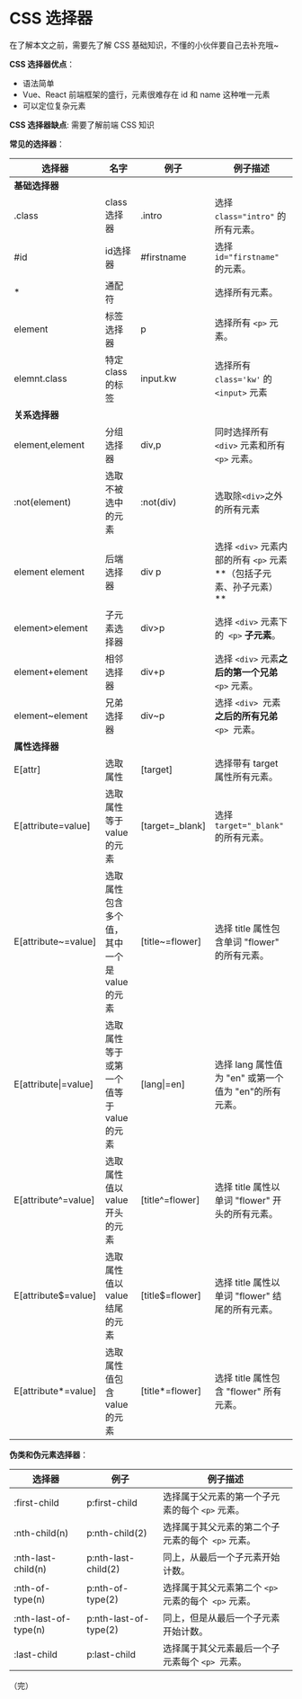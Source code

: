 # CSS 选择器

在了解本文之前，需要先了解 CSS 基础知识，不懂的小伙伴要自己去补充哦~

**CSS 选择器优点**：

+ 语法简单
+ Vue、React 前端框架的盛行，元素很难存在 id 和 name 这种唯一元素
+ 可以定位复杂元素

**CSS 选择器缺点**: 需要了解前端 CSS 知识

**常见的选择器**：

| 选择器               | 名字                                        | 例子            | 例子描述                                        |
| -------------------- | ------------------------------------------- | --------------- |---------------------------------------------|
| **基础选择器**       |                                             |                 |                                             |
| .class               | class选择器                                 | .intro          | 选择 `class="intro"` 的所有元素。                   |
| #id                  | id选择器                                    | #firstname      | 选择 `id="firstname"` 的元素。                    |
| *                    | 通配符                                      |                 | 选择所有元素。                                     |
| element              | 标签选择器                                  | p               | 选择所有 `<p>` 元素。                              |
| elemnt.class         | 特定class的标签                             | input.kw        | 选择所有 `class='kw'` 的 `<input>` 元素            |
| **关系选择器**       |                                             |                 |                                             |
| element,element      | 分组选择器                                  | div,p           | 同时选择所有 `<div>` 元素和所有 `<p>` 元素。              |
| :not(element)        | 选取不被选中的元素                          | :not(div)       | 选取除` <div> `之外的所有元素                         |
| element element      | 后端选择器                                  | div p           | 选择 `<div>` 元素内部的所有 `<p>` 元素**（包括子元素、孙子元素）** |
| element>element      | 子元素选择器                                | div>p           | 选择 `<div>` 元素下的` <p>` **子元素**。              |
| element+element      | 相邻选择器                                  | div+p           | 选择 `<div>` 元素**之后的第一个兄弟** `<p>` 元素。         |
| element~element      | 兄弟选择器                                  | div~p           | 选择 `<div> `元素**之后的所有兄弟** `<p> `元素。          |
| **属性选择器**       |                                             |                 |                                             |
| E[attr]              | 选取属性                                    | [target]        | 选择带有 target 属性所有元素。                         |
| E[attribute=value]   | 选取属性等于 value 的元素                   | [target=_blank] | 选择 `target="_blank"` 的所有元素。                   |
| E[attribute~=value]  | 选取属性包含多个值，其中一个是 value 的元素 | [title~=flower] | 选择 title 属性包含单词 "flower" 的所有元素。             |
| E[attribute\|=value] | 选取属性等于或第一个值等于 value 的元素     | [lang\|=en]     | 选择 lang 属性值为 "en" 或第一个值为 "en"的所有元素。        |
| E[attribute^=value]  | 选取属性值以 value 开头的元素               | [title^=flower] | 选择 title 属性以单词 "flower" 开头的所有元素。            |
| E[attribute$=value]  | 选取属性值以 value 结尾的元素               | [title$=flower] | 选择 title 属性以单词 "flower" 结尾的所有元素。            |
| E[attribute*=value]  | 选取属性值包含 value 的元素                 | [title*=flower] | 选择 title 属性包含 "flower" 所有元素。                |

**伪类和伪元素选择器**：

| 选择器               | 例子                  | 例子描述                                             |
| -------------------- | --------------------- | ---------------------------------------------------- |
| :first-child         | p:first-child         | 选择属于父元素的第一个子元素的每个 `<p>` 元素。      |
| :nth-child(n)        | p:nth-child(2)        | 选择属于其父元素的第二个子元素的每个` <p>` 元素。    |
| :nth-last-child(n)   | p:nth-last-child(2)   | 同上，从最后一个子元素开始计数。                     |
| :nth-of-type(n)      | p:nth-of-type(2)      | 选择属于其父元素第二个 `<p>` 元素的每个` <p>` 元素。 |
| :nth-last-of-type(n) | p:nth-last-of-type(2) | 同上，但是从最后一个子元素开始计数。                 |
| :last-child          | p:last-child          | 选择属于其父元素最后一个子元素每个 `<p> `元素。      |

（完）